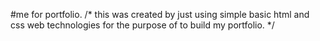 #me
for portfolio.
/*
this was created by just using simple basic html and css web technologies for the purpose of to build my portfolio.
*/
